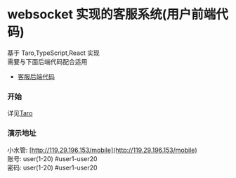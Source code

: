 # websocket 实现的客服系统(用户前端代码)

基于 Taro,TypeScript,React 实现  
需要与下面后端代码配合适用
- [客服后端代码](./go-chat-service)
### 开始

详见[Taro](https://github.com/NervJS/taro)

### 演示地址

小水管: [http://119.29.196.153/mobile](http://119.29.196.153/mobile)  
账号: user(1-20) #user1-user20  
密码: user(1-20) #user1-user20
